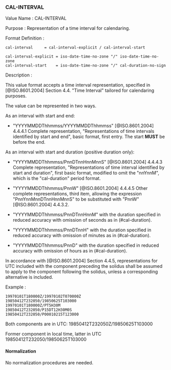 ### CAL-INTERVAL

<!--This is the 5545 PERIOD, multiple values allowed separated by COMMA  -->

Value Name
: CAL-INTERVAL

Purpose
:
  Representation of a time interval for calendaring.

Format Definition
:

```abnf
cal-interval     = cal-interval-explicit / cal-interval-start

cal-interval-explicit = iso-date-time-no-zone "/" iso-date-time-no-zone
cal-interval-start    = iso-date-time-no-zone "/" cal-duration-no-sign
```

Description
:

  This value format accepts a time interval representation, specified in [@ISO.8601.2004] Section 4.4. "Time Interval" tailored for calendaring purposes.

  The value can be represented in two ways.

  As an interval with start and end:

  * "YYYYMMDDThhmmss/YYYYMMDDThhmmss" [@ISO.8601.2004] 4.4.4.1 Complete representation, "Representations of time intervals identified by start and end", basic format, first entry. The start **MUST** be before the end.

  As an interval with start and duration (positive duration only):

  * "YYYYMMDDThhmmss/PnnDTnnHnnMnnS" [@ISO.8601.2004] 4.4.4.3 Complete representation, "Representations of time interval identified by start and duration", first basic format, modified to omit the "nnYnnM", which is the "cal-duration" period format.

  * "YYYYMMDDThhmmss/PnnW" [@ISO.8601.2004] 4.4.4.5 Other complete representations, third item, allowing the expression "PnnYnnMnnDTnnHnnMnnS" to be substituted with "PnnW" [@ISO.8601.2004] 4.4.3.2.

  * "YYYYMMDDThhmmss/PnnDTnnHnnM" with the duration specified in reduced accuracy with omission of seconds as in (#cal-duration).

  * "YYYYMMDDThhmmss/PnnDTnnH" with the duration specified in reduced accuracy with omission of minutes as in (#cal-duration).

  * "YYYYMMDDThhmmss/PnnD" with the duration specified in reduced accuracy with omission of hours as in (#cal-duration).

  In accordance with [@ISO.8601.2004] Section 4.4.5, representations for UTC included with the
  component preceding the solidus shall be assumed to apply to the component following the solidus,
  unless a corresponding alternative is included.

Example
:

    19970101T180000Z/19970102T070000Z
    19850412T232050/19850625T103000
    19970101T180000Z/PT5H30M
    19850412T232050/P15DT12H30M0S
    19850412T232050/P00010215T123000

  Both components are in UTC:
      19850412T232050Z/19850625T103000

  Former component in local time, latter in UTC
    19850412T232050/19850625T103000


#### Normalization

No normalization procedures are needed.
